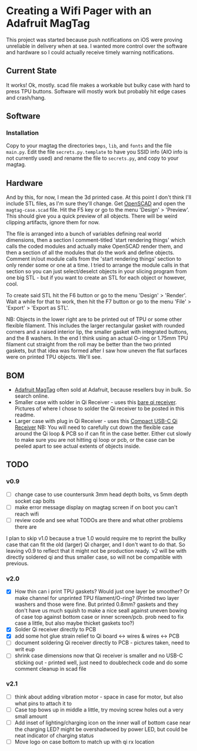 # Creating a Wifi Pager with an Adafruit MagTag

This project was started because push notifications on iOS were proving unreliable in delivery when at sea. 
I wanted more control over the software and hardware so I could actually receive timely warning notifications.

## Current State

It works! Ok, mostly. scad file makes a workable but bulky case with hard to press TPU buttons.
Software will mostly work but probably hit edge cases and crash/hang.

## Software

### Installation

Copy to your magtag the directories `bmps`, `lib`, and `fonts` and the file `main.py`. Edit the file `secrets.py.template` to have you SSID info (AIO info is not currently used) and rename the file to `secrets.py`, and copy to your magtag.

## Hardware

And by this, for now, I mean the 3d printed case. At this point I don't think I'll include STL files, as I'm sure they'll change. Get [OpenSCAD](https://openscad.org) and open the `magtag-case.scad` file. Hit the F5 key or go to the menu 'Design' > 'Preview'. This should give you a quick preview of all objects. There will be weird clipping artifacts, ignore them for now. 

The file is arranged into a bunch of variables defining real world dimensions, then a section I comment-titled 'start rendering things' which calls the coded modules and actually make OpenSCAD render them, and then a section of all the modules that do the work and define objects. Comment in/out module calls from the 'start rendering things' section to only render some or one at a time. I tried to arrange the module calls in that section so you can just select/deselct objects in your slicing program from one big STL - but if you want to create an STL for each object or however, cool.

To create said STL hit the F6 button or go to the menu 'Design' > 'Render'. Wait a while for that to work, then hit the F7 button or go to the menu 'File' > 'Export' > 'Export as STL'.

NB: Objects in the lower right are to be printed out of TPU or some other flexible filament. This includes the larger rectangular gasket with rounded corners and a raised interior lip, the smaller gasket with integrated buttons, and the 8 washers. In the end I think using an actual O-ring or 1.75mm TPU filament cut straight from the roll may be better than the two printed gaskets, but that idea was formed after I saw how uneven the flat surfaces were on printed TPU objects. We'll see.

## BOM
- [Adafruit MagTag](https://www.adafruit.com/product/4800) often sold at Adafruit, because resellers buy in bulk. So search online.
- Smaller case with solder in Qi Receiver - uses this [bare qi receiver](https://www.amazon.com/gp/product/B08RDMRZL5/). Pictures of where I chose to solder the Qi receiver to be posted in this readme.
- Larger case with plug in Qi Receiver - uses this [Compact USB-C Qi Receiver](https://www.amazon.com/gp/product/B07CVXW3MV/) NB: You will need to carefully cut down the flexible case around the Qi loop & PCB so if can fit in the case better. Either cut slowly to make sure you are not hitting qi loop or pcb, or the case can be peeled apart to see actual extents of objects inside.

## TODO

### v0.9
- [ ] change case to use countersunk 3mm head depth bolts, vs 5mm depth socket cap bolts
- [ ] make error message display on magtag screen if on boot you can't reach wifi
- [ ] review code and see what TODOs are there and what other problems there are

I plan to skip v1.0 because a true 1.0 would require me to reprint the bullky case that can fit the old (larger) Qi charger, and I don't want to do that. So leaving v0.9 to reflect that it might not be production ready. v2 will be with directly soldered qi and thus smaller case, so will not be compatible with previous.

### v2.0
- [x] How thin can i print TPU gaskets? Would just one layer be smoother? Or make channel for unprinted TPU filament/O-ring? (Printed two layer washers and those were fine. But printed 0.8mm? gaskets and they don't have us much squish to make a nice seall against uneven bowing of case top against bottom case or inner screen/pcb. prob need to fix case a little, but also maybe thicket gaskets too?)
- [x] Solder Qi receiver directly to PCB
- [x] add some hot glue strain relief to Qi board <-> wires & wires <-> PCB
- [ ] document soldering Qi receiver directly to PCB - pictures taken, need to writ eup
- [ ] shrink case dimensions now that Qi receiver is smaller and no USB-C sticking out - printed well, just need to doublecheck code and do some comment cleanup in scad file

### v2.1
- [ ] think about adding vibration motor - space in case for motor, but also what pins to attach it to
- [ ] Case top bows up in middle a little, try moving screw holes out a very small amount
- [ ] Add inset of lighting/charging icon on the inner wall of bottom case near the charging LED? might be overshadwoed by power LED, but could be neat indicator of charging status
- [ ] Move logo on case bottom to match up with qi rx location
